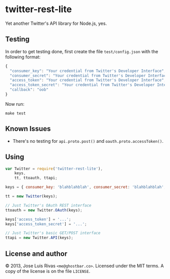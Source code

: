 twitter-rest-lite
=================

Yet another Twitter's API library for Node.js, yes. 

Testing
-------

In order to get testing done, first create the file `test/config.json` with the following format:

```js
{
  "consumer_key": "Your credential from Twitter's Developer Interface",
  "consumer_secret": "Your credential from Twitter's Developer Interface",
  "access_token": "Your credential from Twitter's Developer Interface",
  "access_token_secret": "Your credential from Twitter's Developer Interface",
  "callback": "oob"
}
```

Now run:

    make test

Known Issues
------------

- There's no testing for `api.proto.post()` and `oauth.proto.accessToken()`.

Using
-----

```js
var Twitter = require('twitter-rest-lite'),
    keys,
    tt, ttoauth, ttapi;

keys = { consumer_key: 'blahblahblah', consumer_secret: 'blahblahblah', callback: '...' };

tt = new Twitter(keys);

// Just Twitter's OAuth REST interface
ttoauth = new Twitter.OAuth(keys);

keys['access_token'] = '...';
keys['access_token_secret'] = '...';

// Just Twitter's basic GET/POST interface
ttapi = new Twitter.API(keys);

```

License and author
------------------
© 2013, Jose Luis Rivas `<me@ghostbar.co>`. Licensed under the MIT terms. A copy of the license is on the file `LICENSE`.
